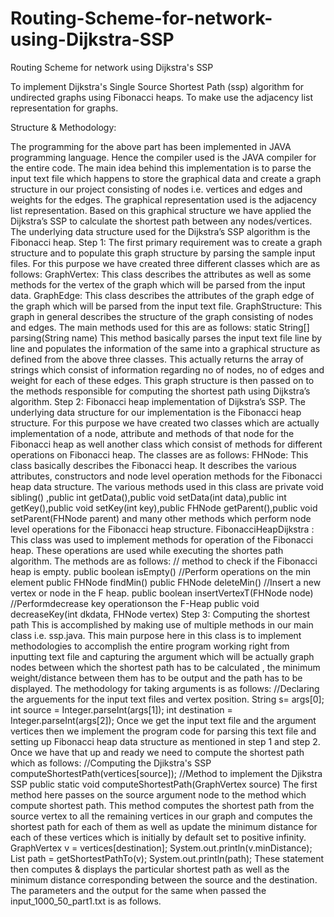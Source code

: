 # Routing-Scheme-for-network-using-Dijkstra-SSP
Routing Scheme for network using Dijkstra's SSP

To implement Dijkstra's Single Source Shortest Path (ssp) algorithm for undirected graphs using Fibonacci heaps. To make use the adjacency list representation for graphs.

Structure & Methodology:

The programming for the above part has been implemented in JAVA programming language. Hence the compiler used is the JAVA compiler for the entire code. The main idea behind this implementation is to parse the input text file which happens to store the graphical data and create a graph structure in our project consisting of nodes i.e. vertices and edges and weights for the edges. The graphical representation used is the adjacency list representation. Based on this graphical structure we have applied the Dijkstra’s SSP to calculate the shortest path between any nodes/vertices. The underlying data structure used for the Dijkstra’s SSP algorithm is the Fibonacci heap.
Step 1: The first primary requirement was to create a graph structure and to populate this graph structure by parsing the sample input files.
For this purpose we have created three different classes which are as follows:
GraphVertex: This class describes the attributes as well as some methods for the vertex of the graph which will be parsed from the input data.
GraphEdge: This class describes the attributes of the graph edge of the graph which will be parsed from the input text file.
GraphStructure: This graph in general describes the structure of the graph consisting of nodes and edges.
The main methods used for this are as follows:
static String[] parsing(String name)
This method basically parses the input text file line by line and populates the information of the same into a graphical structure as defined from the above three classes. This actually returns the array of strings which consist of information regarding no of nodes, no of edges and weight for each of these edges. This graph structure is then passed on to the methods responsible for computing the shortest path using Dijkstra’s algorithm.
Step 2: Fibonacci heap implementation of Dijkstra’s SSP.
The underlying data structure for our implementation is the Fibonacci heap structure. For this purpose we have created two classes which are actually implementation of a node, attribute and methods of that node for the Fibonacci heap as well another class which consist of methods for different operations on Fibonacci heap. The classes are as follows:
FHNode: This class basically describes the Fibonacci heap. It describes the various attributes, constructors and node level operation methods for the Fibonacci heap data structure. The various methods used in this class are private void sibling() ,public int getData(),public void setData(int data),public int getKey(),public void setKey(int key),public FHNode getParent(),public void setParent(FHNode parent) and many other methods which perform node level operations for the Fibonacci heap structure.
FibonacciHeapDijkstra : This class was used to implement methods for operation of the Fibonacci heap. These operations are used while executing the shortes path algorithm.
The methods are as follows:
// method to check if the Fibonacci heap is empty.
public boolean isEmpty()
//Perform operations on the min element
public FHNode findMin()
public FHNode deleteMin()
//Insert a new vertex or node in the F heap.
public boolean insertVertexT(FHNode node)
//Performdecrease key operationson the F-Heap
public void decreaseKey(int dkdata, FHNode vertex)
Step 3: Computing the shortest path
This is accomplished by making use of multiple methods in our main class i.e. ssp.java. This main purpose here in this class is to implement methodologies to accomplish the entire program working right from inputting text file and capturing the argument which will be actually graph nodes between which the shortest path has to be calculated , the minimum weight/distance between them has to be output and the path has to be displayed.
The methodology for taking arguments is as follows:
//Declaring the arguements for the input text files and vertex position.
String s= args[0];
int source = Integer.parseInt(args[1]);
int destination = Integer.parseInt(args[2]);
Once we get the input text file and the argument vertices then we implement the program code for parsing this text file and setting up Fibonacci heap data structure as mentioned in step 1 and step 2.
Once we have that up and ready we need to compute the shortest path which as follows:
//Computing the Djikstra's SSP
computeShortestPath(vertices[source]);
//Method to implement the Djikstra SSP
public static void computeShortestPath(GraphVertex source)
The first method here passes on the source argument node to the method which compute shortest path. This method computes the shortest path from the source vertex to all the remaining vertices in our graph and computes the shortest path for each of them as well as update the minimum distance for each of these vertices which is initially by default set to positive infinity.
GraphVertex v = vertices[destination];
System.out.println(v.minDistance);
List<GraphVertex> path = getShortestPathTo(v);
System.out.println(path);
These statement then computes & displays the particular shortest path as well as the minimum distance corresponding between the source and the destination.
The parameters and the output for the same when passed the input_1000_50_part1.txt is as follows.
